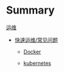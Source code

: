 # Summary

[运维](./Operations/README.md)

  * [快速运维/常见问题](./Operations/ops-fast/ops-fast.md)

    * [Docker](./Operations/ops-fast/docker/docker.md)

    * [kubernetes](./Operations/ops-fast/docker/docker.md)
